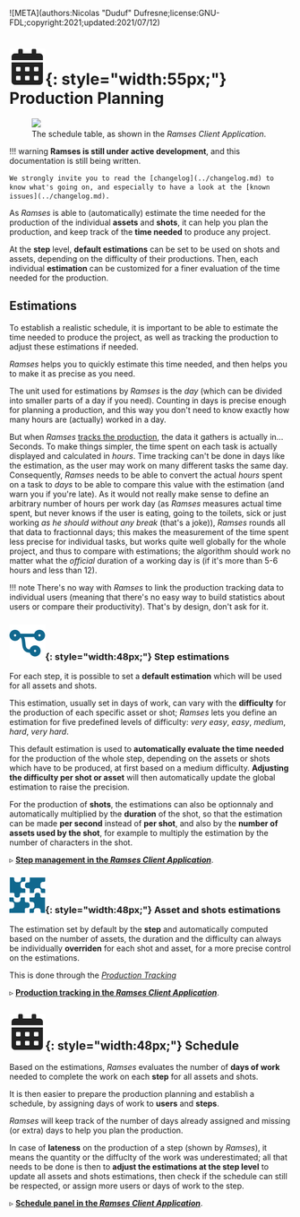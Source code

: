 ![META](authors:Nicolas "Duduf" Dufresne;license:GNU-FDL;copyright:2021;updated:2021/07/12)

# ![](../img/icons/calendar_sl.svg){: style="width:55px;"} Production Planning

<figure>
  <img src="/img/client/schedule.png"/>
  <figcaption>The schedule table, as shown in the <i>Ramses Client Application</i>.</figcaption>
</figure>

!!! warning
    **Ramses is still under active development**, and this documentation is still being written.

    We strongly invite you to read the [changelog](../changelog.md) to know what's going on, and especially to have a look at the [known issues](../changelog.md).

As *Ramses* is able to (automatically) estimate the time needed for the production of the individual **assets** and **shots**, it can help you plan the production, and keep track of the **time needed** to produce any project.

At the **step** level, **default estimations** can be set to be used on shots and assets, depending on the difficulty of their productions. Then, each individual **estimation** can be customized for a finer evaluation of the time needed for the production.

## Estimations

To establish a realistic schedule, it is important to be able to estimate the time needed to produce the project, as well as tracking the production to adjust these estimations if needed.

*Ramses* helps you to quickly estimate this time needed, and then helps you to make it as precise as you need.

The unit used for estimations by *Ramses* is the *day* (which can be divided into smaller parts of a day if you need). Counting in days is precise enough for planning a production, and this way you don't need to know exactly how many hours are (actually) worked in a day.

But when *Ramses* [tracks the production](production.md), the data it gathers is actually in... Seconds. To make things simpler, the time spent on each task is actually displayed and calculated in *hours*. Time tracking can't be done in days like the estimation, as the user may work on many different tasks the same day. Consequently, *Ramses* needs to be able to convert the actual *hours* spent on a task to *days* to be able to compare this value with the estimation (and warn you if you're late). As it would not really make sense to define an arbitrary number of hours per work day (as *Ramses* measures actual time spent, but never knows if the user is eating, going to the toilets, sick or just working *as he should without any break* (that's a joke)), *Ramses* rounds all that data to fractionnal days; this makes the measurement of the time spent less precise for individual tasks, but works quite well globally for the whole project, and thus to compare with estimations; the algorithm should work no matter what the *official* duration of a working day is (if it's more than 5-6 hours and less than 12).

!!! note
    There's no way with *Ramses* to link the production tracking data to individual users (meaning that there's no easy way to build statistics about users or compare their productivity). That's by design, don't ask for it.

### ![](../img/icons/connections_sl.svg){: style="width:48px;"} Step estimations

For each step, it is possible to set a **default estimation** which will be used for all assets and shots.

This estimation, usually set in days of work, can vary with the **difficulty** for the production of each specific asset or shot; *Ramses* lets you define an estimation for five predefined levels of difficulty: *very easy*, *easy*, *medium*, *hard*, *very hard*.

This default estimation is used to **automatically evaluate the time needed** for the production of the whole step, depending on the assets or shots which have to be produced, at first based on a medium difficulty. **Adjusting the difficulty per shot or asset** will then automatically update the global estimation to raise the precision.

For the production of **shots**, the estimations can also be optionnaly and automatically multiplied by the **duration** of the shot, so that the estimation can be made **per second** instead of **per shot**, and also by the **number of assets used by the shot**, for example to multiply the estimation by the number of characters in the shot.

▹ **[Step management in the *Ramses Client Application*](../components/client/steps.md)**.

### ![](../img/icons/assets_sl.svg){: style="width:48px;"} Asset and shots estimations

The estimation set by default by the **step** and automatically computed based on the number of assets, the duration and the difficulty can always be individually **overriden** for each shot and asset, for a more precise control on the estimations.

This is done through the [*Production Tracking*](production.md)

▹ **[Production tracking in the *Ramses Client Application*](../components/client/production.md)**.

## ![](../img/icons/calendar_sl.svg){: style="width:48px;"} Schedule

Based on the estimations, *Ramses* evaluates the number of **days of work** needed to complete the work on each **step** for all assets and shots.

It is then easier to prepare the production planning and establish a schedule, by assigning days of work to **users** and **steps**.

*Ramses* will keep track of the number of days already assigned and missing (or extra) days to help you plan the production.

In case of **lateness** on the production of a step (shown by *Ramses*), it means the quantity or the diffuclty of the work was underestimated; all that needs to be done is then to **adjust the estimations at the step level** to update all assets and shots estimations, then check if the schedule can still be respected, or assign more users or days of work to the step.

▹ **[Schedule panel in the *Ramses Client Application*](../components/client/schedule.md)**.